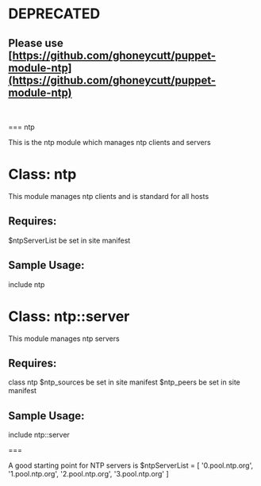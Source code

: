 # **DEPRECATED** #

## Please use [https://github.com/ghoneycutt/puppet-module-ntp](https://github.com/ghoneycutt/puppet-module-ntp)

<br/>

===
ntp

This is the ntp module which manages ntp clients and servers

# Class: ntp #

This module manages ntp clients and is standard for all hosts

## Requires: ##
  $ntpServerList be set in site manifest

## Sample Usage: ##
  include ntp

# Class: ntp::server #

This module manages ntp servers

## Requires: ##
  class ntp
  $ntp_sources be set in site manifest
  $ntp_peers be set in site manifest

## Sample Usage: ##
  include ntp::server

===

A good starting point for NTP servers is
$ntpServerList = [ '0.pool.ntp.org', '1.pool.ntp.org', '2.pool.ntp.org', '3.pool.ntp.org' ]
